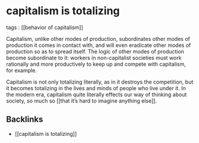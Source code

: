 # capitalism is totalizing

tags
: [[behavior of capitalism]]

Capitalism, unlike other modes of production, subordinates other modes of production it comes in contact with, and will even eradicate other modes of production so as to spread itself. The logic of other modes of production become subordinate to it: workers in non-capitalist societies must work rationally and more productively to keep up and compete with capitalism, for example.

Capitalism is not only totalizing literally, as in it destroys the competition, but it becomes totalizing in the lives and minds of people who live under it. In the modern era, capitalism quite literally effects our way of thinking about society, so much so [[that it&rsquo;s hard to imagine anything else]].


<a id="org5c1c12e"></a>

## Backlinks

-   [[capitalism is totalizing]]
